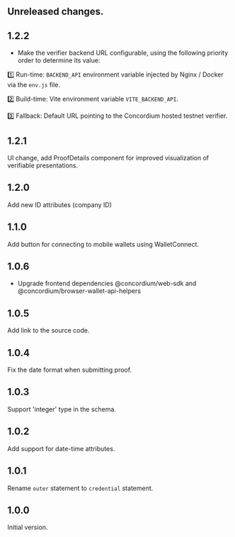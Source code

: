 ## Unreleased changes.

## 1.2.2

- Make the verifier backend URL configurable, using the following priority order to determine its value:

1️⃣ Run-time: `BACKEND_API` environment variable injected by Nginx / Docker via the `env.js` file.

2️⃣ Build-time: Vite environment variable `VITE_BACKEND_API`.

3️⃣ Fallback: Default URL pointing to the Concordium hosted testnet verifier.

## 1.2.1

UI change, add ProofDetails component for improved visualization of verifiable presentations.

## 1.2.0

Add new ID attributes (company ID)

## 1.1.0

Add button for connecting to mobile wallets using WalletConnect.

## 1.0.6

-   Upgrade frontend dependencies @concordium/web-sdk and @concordium/browser-wallet-api-helpers

## 1.0.5

Add link to the source code.

## 1.0.4

Fix the date format when submitting proof.

## 1.0.3

Support 'integer' type in the schema.

## 1.0.2

Add support for date-time attributes.

## 1.0.1

Rename `outer` statement to `credential` statement.

## 1.0.0

Initial version.
